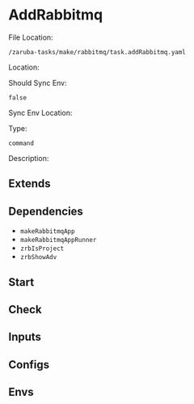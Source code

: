 
# AddRabbitmq

File Location:

    /zaruba-tasks/make/rabbitmq/task.addRabbitmq.yaml


Location:




Should Sync Env:

    false


Sync Env Location:




Type:

    command


Description:





## Extends




## Dependencies

* `makeRabbitmqApp`
* `makeRabbitmqAppRunner`
* `zrbIsProject`
* `zrbShowAdv`


## Start




## Check




## Inputs


## Configs


## Envs
